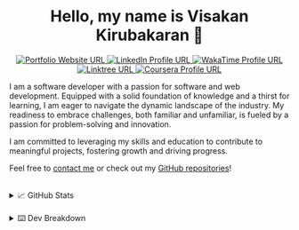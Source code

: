 <h1 align="center">Hello, my name is Visakan Kirubakaran 👋 </h1> 

<p align="center">
  <a href="https://vikiru.vercel.app/">
    <img src="https://img.shields.io/badge/Portfolio-255E63?style=for-the-badge&logo=About.me&logoColor=white" alt="Portfolio Website URL">
  </a>
  <a href="https://www.linkedin.com/in/viskirubakaran/">
    <img src="https://img.shields.io/badge/LinkedIn-0077B5?style=for-the-badge&logo=linkedin&logoColor=white" alt="LinkedIn Profile URL" />
  </a>
  <a href="https://wakatime.com/@vikiru">
    <img src="https://img.shields.io/badge/WakaTime-000000?style=for-the-badge&logo=WakaTime&logoColor=white" alt="WakaTime Profile URL"/>
  </a>
  <a href="https://linktree.com/viskirubakaran">
    <img src="https://img.shields.io/badge/linktree-39E09B?style=for-the-badge&logo=linktree&logoColor=white" alt="Linktree URL"/>
  </a>
  <a href="https://www.coursera.org/user/6b418d7a562f91c50c9185d76bd9b908">
    <img src="https://img.shields.io/badge/Coursera-0056D2?style=for-the-badge&logo=Coursera&logoColor=white" alt="Coursera Profile URL" />
  </a>
</p>

I am a software developer with a passion for software and web development. Equipped with a solid foundation of knowledge and a thirst for learning, I am eager to navigate the dynamic landscape of the industry. My readiness to embrace challenges, both familiar and unfamiliar, is fueled by a passion for problem-solving and innovation.

I am committed to leveraging my skills and education to contribute to meaningful projects, fostering growth and driving progress.

Feel free to [contact me](https://vikiru.vercel.app/contact) or check out my [GitHub repositories](https://github.com/vikiru?tab=repositories&q=&type=&language=&sort=stargazers)!

<br/>

<details>
  <summary>📈 GitHub Stats</summary>
  
  <p align="center">
        <a href="https://github.com/DenverCoder1/github-readme-streak-stats"><img src="https://streak-stats.demolab.com?user=vikiru&theme=monokai-metallian&hide_border=true&card_width=500&dates=61DBFA&currStreakNum=61DBFA&ring=61DBFA&currStreakLabel=61DBFA&sideNums=61DBFA&sideLabels=61DBFA&fire=61DBFA" alt="Visakan Kirubakaran's Programming Streak"/></a>
  </p>
  
  <p align="center">
<a href="https://github.com/anuraghazra/github-readme-stats"><img src="https://github-readme-stats.vercel.app/api/?username=vikiru&show_icons=true&count_private=true&theme=react&hide_border=true&bg_color=1F222E" width="400px" alt="Visakan Kirubakaran's Github Stats" /></a>
<a href="https://github.com/anuraghazra/github-readme-stats"><img src="https://github-readme-stats.vercel.app/api/top-langs/?username=vikiru&langs_count=8&layout=compact&theme=react&hide_border=true&bg_color=1F222E" height="167px"  alt="Visakan Kirubakaran's Most Used Languages"/></a>
</p>

</details>

<br/>

<details>
  <summary>⌨️ Dev Breakdown</summary>
<!--START_SECTION:waka-->

```python
From: 29 April 2025 - To: 06 May 2025

Total Time: 11 hrs 54 mins

Lua          6 hrs 13 mins   █████████████░░░░░░░░░░░░   52.24 %
TypeScript   5 hrs 1 min     ██████████▓░░░░░░░░░░░░░░   42.14 %
Bash         21 mins         ▓░░░░░░░░░░░░░░░░░░░░░░░░   02.95 %
JSON         8 mins          ▒░░░░░░░░░░░░░░░░░░░░░░░░   01.13 %
INI          2 mins          ░░░░░░░░░░░░░░░░░░░░░░░░░   00.38 %
JavaScript   2 mins          ░░░░░░░░░░░░░░░░░░░░░░░░░   00.32 %
Other        2 mins          ░░░░░░░░░░░░░░░░░░░░░░░░░   00.28 %
```

<!--END_SECTION:waka-->
</details>
